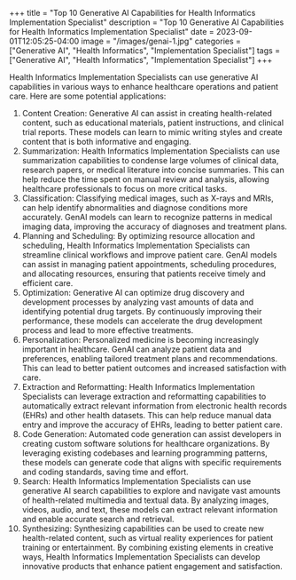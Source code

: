 +++
title = "Top 10 Generative AI Capabilities for Health Informatics Implementation Specialist"
description = "Top 10 Generative AI Capabilities for Health Informatics Implementation Specialist"
date = 2023-09-01T12:05:25-04:00
image = "/images/genai-1.jpg"
categories = ["Generative AI", "Health Informatics", "Implementation Specialist"]
tags = ["Generative AI", "Health Informatics", "Implementation Specialist"]
+++

Health Informatics Implementation Specialists can use generative AI capabilities in various ways to enhance healthcare operations and patient care. Here are some potential applications:

1. Content Creation: Generative AI can assist in creating health-related content, such as educational materials, patient instructions, and clinical trial reports. These models can learn to mimic writing styles and create content that is both informative and engaging.
2. Summarization: Health Informatics Implementation Specialists can use summarization capabilities to condense large volumes of clinical data, research papers, or medical literature into concise summaries. This can help reduce the time spent on manual review and analysis, allowing healthcare professionals to focus on more critical tasks.
3. Classification: Classifying medical images, such as X-rays and MRIs, can help identify abnormalities and diagnose conditions more accurately. GenAI models can learn to recognize patterns in medical imaging data, improving the accuracy of diagnoses and treatment plans.
4. Planning and Scheduling: By optimizing resource allocation and scheduling, Health Informatics Implementation Specialists can streamline clinical workflows and improve patient care. GenAI models can assist in managing patient appointments, scheduling procedures, and allocating resources, ensuring that patients receive timely and efficient care.
5. Optimization: Generative AI can optimize drug discovery and development processes by analyzing vast amounts of data and identifying potential drug targets. By continuously improving their performance, these models can accelerate the drug development process and lead to more effective treatments.
6. Personalization: Personalized medicine is becoming increasingly important in healthcare. GenAI can analyze patient data and preferences, enabling tailored treatment plans and recommendations. This can lead to better patient outcomes and increased satisfaction with care.
7. Extraction and Reformatting: Health Informatics Implementation Specialists can leverage extraction and reformatting capabilities to automatically extract relevant information from electronic health records (EHRs) and other health datasets. This can help reduce manual data entry and improve the accuracy of EHRs, leading to better patient care.
8. Code Generation: Automated code generation can assist developers in creating custom software solutions for healthcare organizations. By leveraging existing codebases and learning programming patterns, these models can generate code that aligns with specific requirements and coding standards, saving time and effort.
9. Search: Health Informatics Implementation Specialists can use generative AI search capabilities to explore and navigate vast amounts of health-related multimedia and textual data. By analyzing images, videos, audio, and text, these models can extract relevant information and enable accurate search and retrieval.
10. Synthesizing: Synthesizing capabilities can be used to create new health-related content, such as virtual reality experiences for patient training or entertainment. By combining existing elements in creative ways, Health Informatics Implementation Specialists can develop innovative products that enhance patient engagement and satisfaction.